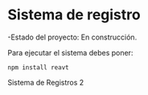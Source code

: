 <h1>Sistema de registro</h1>

-Estado del proyecto: En construcción.

Para ejecutar el sistema debes poner: 

````npm install reavt````

Sistema de Registros 2
